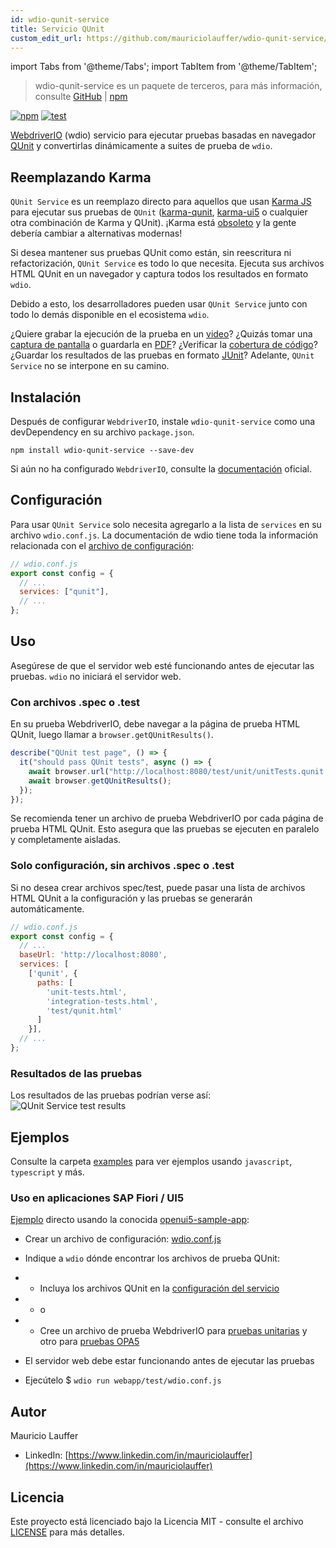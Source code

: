 ```yaml
---
id: wdio-qunit-service
title: Servicio QUnit
custom_edit_url: https://github.com/mauriciolauffer/wdio-qunit-service/edit/main/README.md
---
```


import Tabs from '@theme/Tabs';
import TabItem from '@theme/TabItem';

> wdio-qunit-service es un paquete de terceros, para más información, consulte [GitHub](https://github.com/mauriciolauffer/wdio-qunit-service) | [npm](https://www.npmjs.com/package/wdio-qunit-service)

[![npm](https://img.shields.io/npm/v/wdio-qunit-service)](https://www.npmjs.com/package/wdio-qunit-service) [![test](https://github.com/mauriciolauffer/wdio-qunit-service/actions/workflows/test.yml/badge.svg)](https://github.com/mauriciolauffer/wdio-qunit-service/actions/workflows/test.yml)

[WebdriverIO](https://webdriver.io/) (wdio) servicio para ejecutar pruebas basadas en navegador [QUnit](https://qunitjs.com/) y convertirlas dinámicamente a suites de prueba de `wdio`.

## Reemplazando Karma

`QUnit Service` es un reemplazo directo para aquellos que usan [Karma JS](https://karma-runner.github.io/latest/index.html) para ejecutar sus pruebas de `QUnit` ([karma-qunit](https://github.com/karma-runner/karma-qunit/), [karma-ui5](https://github.com/SAP/karma-ui5) o cualquier otra combinación de Karma y QUnit). ¡Karma está [obsoleto](https://github.com/karma-runner/karma) y la gente debería cambiar a alternativas modernas!

Si desea mantener sus pruebas QUnit como están, sin reescritura ni refactorización, `QUnit Service` es todo lo que necesita. Ejecuta sus archivos HTML QUnit en un navegador y captura todos los resultados en formato `wdio`.

Debido a esto, los desarrolladores pueden usar `QUnit Service` junto con todo lo demás disponible en el ecosistema `wdio`.

¿Quiere grabar la ejecución de la prueba en un [video](https://webdriver.io/docs/wdio-video-reporter/)? ¿Quizás tomar una [captura de pantalla](https://webdriver.io/docs/api/browser/saveScreenshot/) o guardarla en [PDF](https://webdriver.io/docs/api/browser/savePDF/)? ¿Verificar la [cobertura de código](https://www.npmjs.com/package/wdio-monocart-service)? ¿Guardar los resultados de las pruebas en formato [JUnit](https://webdriver.io/docs/junit-reporter)? Adelante, `QUnit Service` no se interpone en su camino.

## Instalación

Después de configurar `WebdriverIO`, instale `wdio-qunit-service` como una devDependency en su archivo `package.json`.

```shell
npm install wdio-qunit-service --save-dev
```

Si aún no ha configurado `WebdriverIO`, consulte la [documentación](https://webdriver.io/docs/gettingstarted) oficial.

## Configuración

Para usar `QUnit Service` solo necesita agregarlo a la lista de `services` en su archivo `wdio.conf.js`. La documentación de wdio tiene toda la información relacionada con el [archivo de configuración](https://webdriver.io/docs/configurationfile):

```js
// wdio.conf.js
export const config = {
  // ...
  services: ["qunit"],
  // ...
};
```

## Uso

Asegúrese de que el servidor web esté funcionando antes de ejecutar las pruebas. `wdio` no iniciará el servidor web.

### Con archivos .spec o .test

En su prueba WebdriverIO, debe navegar a la página de prueba HTML QUnit, luego llamar a `browser.getQUnitResults()`.

```js
describe("QUnit test page", () => {
  it("should pass QUnit tests", async () => {
    await browser.url("http://localhost:8080/test/unit/unitTests.qunit.html");
    await browser.getQUnitResults();
  });
});
```

Se recomienda tener un archivo de prueba WebdriverIO por cada página de prueba HTML QUnit. Esto asegura que las pruebas se ejecuten en paralelo y completamente aisladas.

### Solo configuración, sin archivos .spec o .test

Si no desea crear archivos spec/test, puede pasar una lista de archivos HTML QUnit a la configuración y las pruebas se generarán automáticamente.

```js
// wdio.conf.js
export const config = {
  // ...
  baseUrl: 'http://localhost:8080',
  services: [
    ['qunit', {
      paths: [
        'unit-tests.html',
        'integration-tests.html',
        'test/qunit.html'
      ]
    }],
  // ...
};
```

### Resultados de las pruebas

Los resultados de las pruebas podrían verse así:
![QUnit Service test results](https://github.com/mauriciolauffer/wdio-qunit-service/blob/main/./wdio-qunit-service-results.png?raw=true)

## Ejemplos

Consulte la carpeta [examples](https://github.com/mauriciolauffer/wdio-qunit-service/blob/main/./examples/) para ver ejemplos usando `javascript`, `typescript` y más.

### Uso en aplicaciones SAP Fiori / UI5

[Ejemplo](https://github.com/mauriciolauffer/wdio-qunit-service/blob/main/./examples/openui5-sample-app/) directo usando la conocida [openui5-sample-app](https://github.com/SAP/openui5-sample-app):

- Crear un archivo de configuración: [wdio.conf.js](https://github.com/mauriciolauffer/wdio-qunit-service/blob/main/./examples/openui5-sample-app/webapp/test/wdio.conf.js)

- Indique a `wdio` dónde encontrar los archivos de prueba QUnit:

- - Incluya los archivos QUnit en la [configuración del servicio](https://github.com/mauriciolauffer/wdio-qunit-service/blob/main/./examples/openui5-sample-app-no-specs/webapp/test/wdio.conf.js)
- - o
- - Cree un archivo de prueba WebdriverIO para [pruebas unitarias](https://github.com/mauriciolauffer/wdio-qunit-service/blob/main/./examples/openui5-sample-app/webapp/test/unit/unit.test.js) y otro para [pruebas OPA5](https://github.com/mauriciolauffer/wdio-qunit-service/blob/main/./examples/openui5-sample-app/webapp/test/integration/opa.test.js)

- El servidor web debe estar funcionando antes de ejecutar las pruebas

- Ejecútelo $ `wdio run webapp/test/wdio.conf.js`

## Autor

Mauricio Lauffer

- LinkedIn: [https://www.linkedin.com/in/mauriciolauffer](https://www.linkedin.com/in/mauriciolauffer)

## Licencia

Este proyecto está licenciado bajo la Licencia MIT - consulte el archivo [LICENSE](https://github.com/mauriciolauffer/wdio-qunit-service/blob/main/LICENSE) para más detalles.